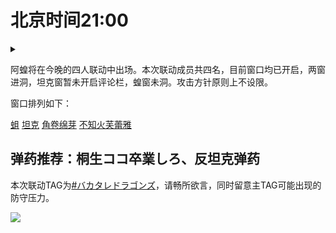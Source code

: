 # 北京时间21:00

<details>
  <summary></summary>
  <img src="https://img.nga.178.com/attachments/mon_202106/07/7nQ2o-3ax7Z11T3cSga-hq.png"></img>
</details>

阿蝗将在今晚的四人联动中出场。本次联动成员共四名，目前窗口均已开启，两窗进洞，坦克窗暂未开启评论栏，蝗窗未洞。攻击方针原则上不设限。

窗口排列如下：

[蛆](https://www.youtube.com/watch?v=0Rm8uKYa51w)
[坦克](https://www.youtube.com/watch?v=Zdkhl6FcfXM)
[角卷绵芽](https://www.youtube.com/watch?v=JAW6oRSlk_0)
[不知火芙蕾雅](https://www.youtube.com/watch?v=Bwsgi0e51us)

## 弹药推荐：桐生ココ卒業しろ、反坦克弹药

本次联动TAG为[#バカタレドラゴンズ](https://twitter.com/hashtag/%E3%83%90%E3%82%AB%E3%82%BF%E3%83%AC%E3%83%89%E3%83%A9%E3%82%B4%E3%83%B3%E3%82%BA)，请畅所欲言，同时留意主TAG可能出现的防守压力。

<img style="max-height: 250px;" src="https://img.nga.178.com/attachments/mon_202106/07/7nQ2o-2ob6XdZ3jT3cSot-kv.png"></img>

